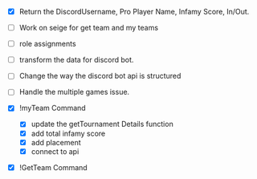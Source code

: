 - [x] Return the DiscordUsername, Pro Player Name, Infamy Score, In/Out.
- [ ] Work on seige for get team and my teams
- [ ] role assignments
- [ ] transform the data for discord bot.
- [ ] Change the way the discord bot api is structured
- [ ] Handle the multiple games issue.

- [x] !myTeam Command
  - [x] update the getTournament Details function
  - [x] add total infamy score
  - [x] add placement
  - [x] connect to api
- [x] !GetTeam Command
